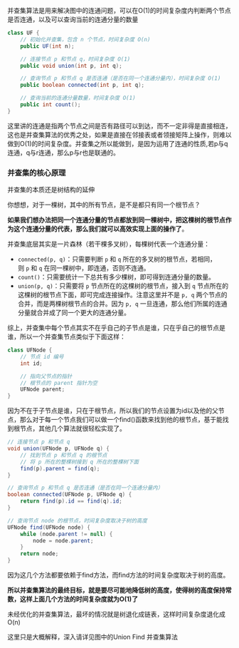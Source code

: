 并查集算法是用来解决图中的连通问题，可以在O(1)的时间复杂度内判断两个节点是否连通，以及可以查询当前的连通分量的数量

```java
class UF {
    // 初始化并查集，包含 n 个节点，时间复杂度 O(n)
    public UF(int n);

    // 连接节点 p 和节点 q，时间复杂度 O(1)
    public void union(int p, int q);

    // 查询节点 p 和节点 q 是否连通（是否在同一个连通分量内），时间复杂度 O(1)
    public boolean connected(int p, int q);

    // 查询当前的连通分量数量，时间复杂度 O(1)
    public int count();
}
```
这里讲的连通是指两个节点之间是否有路径可以到达，而不一定非得是直接相连，这也是并查集算法的优秀之处，如果是直接在邻接表或者领接矩阵上操作，则难以做到O(1)的时间复杂度。并查集之所以能做到，是因为运用了连通的性质,若p与q连通，q与r连通，那么p与r也是联通的。

### 并查集的核心原理
并查集的本质还是树结构的延伸

你想想，对于一棵树，其中的所有节点，是不是都只有同一个根节点？

**如果我们想办法把同一个连通分量的节点都放到同一棵树中，把这棵树的根节点作为这个连通分量的代表，那么我们就可以高效实现上面的操作了**。

并查集底层其实是一片森林（若干棵多叉树），每棵树代表一个连通分量：

- `connected(p, q)`：只需要判断 `p` 和 `q` 所在的多叉树的根节点，若相同，则 `p` 和 `q` 在同一棵树中，即连通，否则不连通。
- `count()`：只需要统计一下总共有多少棵树，即可得到连通分量的数量。
- `union(p, q)`：只需要将 `p` 节点所在的这棵树的根节点，接入到 `q` 节点所在的这棵树的根节点下面，即可完成连接操作。注意这里并不是 `p, q` 两个节点的合并，而是两棵树根节点的合并。因为 `p, q` 一旦连通，那么他们所属的连通分量就合并成了同一个更大的连通分量。

综上，并查集中每个节点其实不在乎自己的子节点是谁，只在乎自己的根节点是谁，所以一个并查集节点类似于下面这样：
```java
class UFNode {
    // 节点 id 编号
    int id;

    // 指向父节点的指针
    // 根节点的 parent 指针为空
    UFNode parent;
}
```
因为不在于子节点是谁，只在于根节点，所以我们的节点设置为id以及他的父节点，那么对于每一个节点我们可以做一个find()函数来找到他的根节点，基于能找到根节点，其他几个算法就很轻松实现了。
```java
// 连接节点 p 和节点 q
void union(UFNode p, UFNode q) {
    // 找到节点 p 和节点 q 的根节点
    // 将 p 所在的整棵树接到 q 所在的整棵树下面
    find(p).parent = find(q);
}

// 查询节点 p 和节点 q 是否连通（是否在同一个连通分量内）
boolean connected(UFNode p, UFNode q) {
    return find(p).id == find(q).id;
}

// 查询节点 node 的根节点，时间复杂度取决于树的高度
UFNode find(UFNode node) {
    while (node.parent != null) {
        node = node.parent;
    }
    return node;
}
```
因为这几个方法都要依赖于find方法，而find方法的时间复杂度取决于树的高度。

**所以并查集算法的最终目标，就是要尽可能地降低树的高度，使得树的高度保持常数，这样上面几个方法的时间复杂度就为O(1)了**

未经优化的并查集算法，最坏的情况就是树退化成链表，这样时间复杂度退化成O(n)

这里只是大概解释，深入请详见图中的Union Find 并查集算法